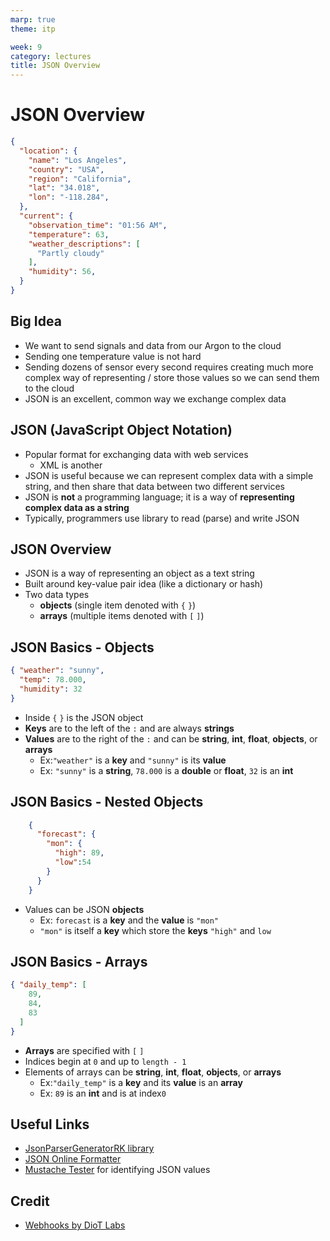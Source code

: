```yaml
---
marp: true
theme: itp

week: 9
category: lectures
title: JSON Overview
---
```


<!-- headingDivider: 2 -->

# JSON Overview

```json
{
  "location": {
    "name": "Los Angeles",
    "country": "USA",
    "region": "California",
    "lat": "34.018",
    "lon": "-118.284",
  },
  "current": {
    "observation_time": "01:56 AM",
    "temperature": 63,
    "weather_descriptions": [
      "Partly cloudy"
    ],
    "humidity": 56,
  }
}
```

## Big Idea

* We want to send signals and data from our Argon to the cloud
* Sending one temperature value is not hard
* Sending dozens of sensor every second requires creating much more complex way of representing / store those values so we can send them to the cloud
* JSON is an excellent, common way we exchange complex data

## JSON (JavaScript Object Notation)

* Popular format for exchanging data with web services
  * XML is another
* JSON is useful because we can represent complex data with a simple string, and then share that data between two different services
* JSON is **not** a programming language; it is a way of **representing complex data as a string**
* Typically, programmers use library to read (parse) and write JSON

## JSON Overview

* JSON is a way of representing an object as a text string
* Built around key-value pair idea (like a dictionary or hash)
* Two data types
  * **objects** (single item denoted with `{`   `}`)
  * **arrays** (multiple items denoted with `[`   `]`)

## JSON Basics - Objects

```JSON
{ "weather": "sunny", 
  "temp": 78.000, 
  "humidity": 32 
}
```

* Inside `{` `}` is the JSON object
* **Keys** are to the left of the `:` and are always **strings**
* **Values** are to the right of the `:` and can be **string**, **int**, **float**, **objects**, or **arrays**
  * Ex:`"weather"` is a **key** and `"sunny"` is its **value** 
  * Ex: `"sunny"` is a **string**, `78.000` is a **double** or **float**, `32` is an **int**

## JSON Basics - Nested Objects

```JSON
    { 
      "forecast": {
        "mon": {
          "high": 89,
          "low":54
        }
      }
    }
```

* Values can be JSON **objects** 
  * Ex: `forecast` is a **key** and the **value** is `"mon"` 
  * `"mon"` is itself a **key** which store the **keys** `"high"`  and  `low` 

## JSON Basics - Arrays

```JSON
{ "daily_temp": [
    89,
    84,
    83
  ] 
}
```

* **Arrays** are specified with `[` `]` 
* Indices begin at `0` and up to `length - 1`
* Elements of arrays can be **string**, **int**, **float**, **objects**, or **arrays**
  * Ex:`"daily_temp"` is a **key** and its **value** is an **array** 
  * Ex: `89` is an **int** and is at index`0`



## Useful Links

- [JsonParserGeneratorRK library](https://github.com/rickkas7/JsonParserGeneratorRK)
- [JSON Online Formatter](https://jsonformatter.org/json-pretty-print)
- [Mustache Tester](http://rickkas7.github.io/mustache/) for identifying JSON values

## Credit

- [Webhooks by DioT Labs](https://diotlabs.daraghbyrne.me/docs/working-with-data/webhooks)

